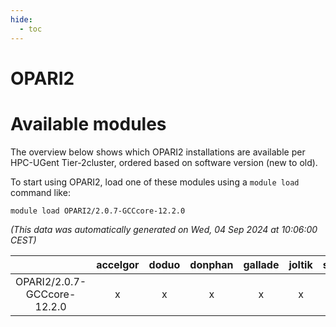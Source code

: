 ```yaml
---
hide:
  - toc
---
```


OPARI2
======

# Available modules


The overview below shows which OPARI2 installations are available per HPC-UGent Tier-2cluster, ordered based on software version (new to old).

To start using OPARI2, load one of these modules using a `module load` command like:

```shell
module load OPARI2/2.0.7-GCCcore-12.2.0
```

*(This data was automatically generated on Wed, 04 Sep 2024 at 10:06:00 CEST)*  

| |accelgor|doduo|donphan|gallade|joltik|shinx|skitty|
| :---: | :---: | :---: | :---: | :---: | :---: | :---: | :---: |
|OPARI2/2.0.7-GCCcore-12.2.0|x|x|x|x|x|x|x|
